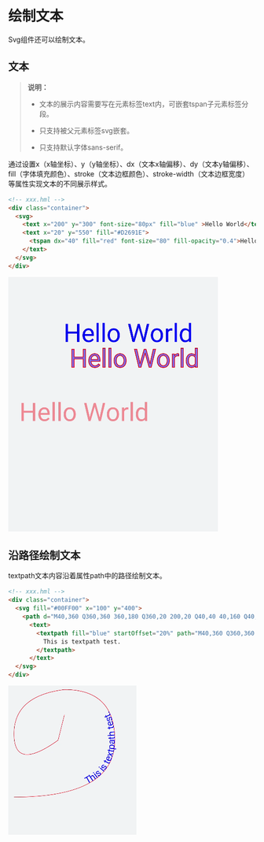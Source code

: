 # 绘制文本


Svg组件还可以绘制文本。


## 文本

> **说明：**
> - 文本的展示内容需要写在元素标签text内，可嵌套tspan子元素标签分段。
>
> - 只支持被父元素标签svg嵌套。
>
> - 只支持默认字体sans-serif。

通过设置x（x轴坐标）、y（y轴坐标）、dx（文本x轴偏移）、dy（文本y轴偏移）、fill（字体填充颜色）、stroke（文本边框颜色）、stroke-width（文本边框宽度）等属性实现文本的不同展示样式。


```html
<!-- xxx.hml -->
<div class="container">
  <svg>
    <text x="200" y="300" font-size="80px" fill="blue" >Hello World</text>    <text x="200" y="300" dx="20" dy="80" font-size="80px" fill="blue" fill-opacity="0.5" stroke="red" stroke-width="2">Hello World</text>
    <text x="20" y="550" fill="#D2691E">
      <tspan dx="40" fill="red" font-size="80" fill-opacity="0.4">Hello World </tspan>
    </text>
  </svg>
</div>
```

![zh-cn_image_0000001227151887](figures/zh-cn_image_0000001227151887.png)


## 沿路径绘制文本

textpath文本内容沿着属性path中的路径绘制文本。


```html
<!-- xxx.hml -->
<div class="container">
  <svg fill="#00FF00" x="100" y="400">
    <path d="M40,360 Q360,360 360,180 Q360,20 200,20 Q40,40 40,160 Q40,280 180,180 Q180,180 200,100" stroke="red" fill="none"></path>
      <text>
        <textpath fill="blue" startOffset="20%" path="M40,360 Q360,360 360,180 Q360,20 200,20 Q40,40 40,160 Q40,280 180,180 Q180,180 200,100" font-size="30px">
          This is textpath test.
        </textpath>
      </text>
  </svg>
</div>
```

![zh-cn_image_0000001181354262](figures/zh-cn_image_0000001181354262.png)
